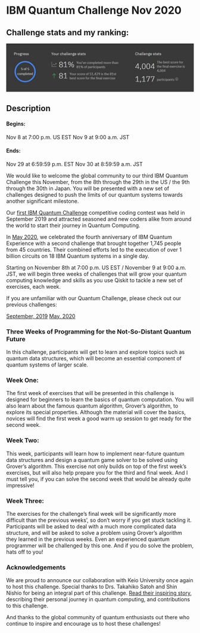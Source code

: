 # IBM Quantum Challenge Nov 2020

## Challenge stats and my ranking:

![IBM Quantum Challenge Nov 2020 Ranking](resources/challenge_ranking.jpg)

## Description

#### Begins:
Nov 8 at 7:00 p.m. US EST
Nov 9 at 9:00 a.m. JST

#### Ends:  
Nov 29 at 6:59:59 p.m. EST
Nov 30 at 8:59:59 a.m. JST

We would like to welcome the global community to our third IBM Quantum Challenge this November, from the 8th through the 29th in the US / the 9th through the 30th in Japan. You will be presented with a new set of challenges designed to push the limits of our quantum systems towards another significant milestone.

Our [first IBM Quantum Challenge](https://ibmquantum.angelhack.com/) competitive coding contest was held in September 2019 and attracted seasoned and new coders alike from around the world to start their journey in Quantum Computing.

In [May 2020](https://www.ibm.com/blogs/research/2020/05/quantum-challenge-results/), we celebrated the fourth anniversary of IBM Quantum Experience with a second challenge that brought together 1,745 people from 45 countries. Their combined efforts led to the execution of over 1 billion circuits on 18 IBM Quantum systems in a single day.

Starting on November 8th at 7:00 p.m. US EST / November 9 at 9:00 a.m. JST, we will begin three weeks of challenges that will grow your quantum computing knowledge and skills as you use Qiskit to tackle a new set of exercises, each week.

If you are unfamiliar with our Quantum Challenge, please check out our previous challenges:

[September, 2019](https://github.com/quantum-challenge/2019/)
[May, 2020](https://github.com/qiskit-community/may4_challenge_exercises)

### Three Weeks of Programming for the Not-So-Distant Quantum Future

In this challenge, participants will get to learn and explore topics such as quantum data structures, which will become an essential component of quantum systems of larger scale.

### Week One: 
The first week of exercises that will be presented in this challenge is designed for beginners to learn the basics of quantum computation. You will also learn about the famous quantum algorithm, Grover’s algorithm, to explore its special properties. Although the material will cover the basics, novices will find the first week a good warm up session to get ready for the second week.

### Week Two: 
This week, participants will learn how to implement near-future quantum data structures and design a quantum game solver to be solved using Grover’s algorithm. This exercise not only builds on top of the first week’s exercises, but will also help prepare you for the third and final week. And I must tell you, if you can solve the second week that would be already quite impressive!

### Week Three: 
The exercises for the challenge’s final week will be significantly more difficult than the previous weeks’, so don’t worry if you get stuck tackling it. Participants will be asked to deal with a much more complicated data structure, and will be asked to solve a problem using Grover’s algorithm they learned in the previous weeks. Even an experienced quantum programmer will be challenged by this one. And if you do solve the problem, hats off to you!

### Acknowledgements

We are proud to announce our collaboration with Keio University once again to host this challenge. Special thanks to Drs. Takahiko Satoh and Shin Nishio for being an integral part of this challenge. [Read their inspiring story](https://medium.com/qiskit/announcing-the-next-ibm-quantum-challenge-where-you-can-build-the-not-so-distant-quantum-future-81457c3d0adc/), describing their personal journey in quantum computing, and contributions to this challenge.

And thanks to the global community of quantum enthusiasts out there who continue to inspire and encourage us to host these challenges!
